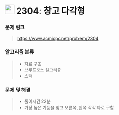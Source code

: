# <img src="https://d2gd6pc034wcta.cloudfront.net/tier/9.svg" width="30">  2304: 창고 다각형

### 문제 링크

> https://www.acmicpc.net/problem/2304



### 알고리즘 분류

>- 자료 구조
>- 브루트포스 알고리즘
>- 스택



### 문제 및 해결

>- 풀이시간 22분
>- 가장 높은 기둥을 찾고 오른쪽, 왼쪽 각각 따로 구함